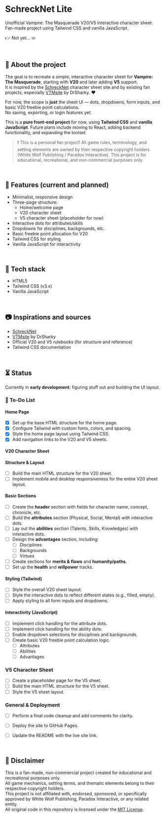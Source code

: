 # SchreckNet Lite

Unofficial Vampire: The Masquerade V20/V5 interactive character sheet.  
Fan-made project using Tailwind CSS and vanilla JavaScript.

👉 Not yet... 🫓

<br>

## 📌 About the project

The goal is to recreate a simple, interactive character sheet for **Vampire: The Masquerade**, starting with **V20** and later adding **V5** support.  
It is inspired by the [SchreckNet](https://www.schrecknet.live/) character sheet site and by existing fan projects, especially [VTMsite](https://github.com/DrSharky/VTMsite) by DrSharky. ❤️

For now, the scope is **just** the sheet UI — dots, dropdowns, form inputs, and basic V20 freebie point calculations.  
No saving, exporting, or login features yet.  

This is a **pure front-end project** for now, using **Tailwind CSS** and **vanilla JavaScript**. Future plans include moving to React, adding backend functionality, and expanding the toolset.

> ❗ This is a personal fan project! All game rules, terminology, and setting elements are owned by their respective copyright holders (White Wolf Publishing / Paradox Interactive). This project is for educational, recreational, and non-commercial purposes only.

<br>

## 🍮 Features (current and planned)

- Minimalist, responsive design
- Three-page structure:
  - Home/welcome page
  - V20 character sheet
  - V5 character sheet (placeholder for now)
- Interactive dots for attributes/skills
- Dropdowns for disciplines, backgrounds, etc.
- Basic freebie point allocation for V20
- Tailwind CSS for styling
- Vanilla JavaScript for interactivity

<br>

## 🔧 Tech stack

- HTML5
- Tailwind CSS (v3.x)
- Vanilla JavaScript

<br>

## 📷 Inspirations and sources

- [SchreckNet](https://www.schrecknet.live/)
- [VTMsite](https://github.com/DrSharky/VTMsite) by DrSharky
- Official V20 and V5 rulebooks (for structure and reference)
- Tailwind CSS documentation

<br>

## ⏳ Status

Currently in **early development**: figuring stuff out and building the UI layout.

### 📝 **To-Do List**

#### **Home Page**

- [x] Set up the base HTML structure for the home page.
- [x] Configure Tailwind with custom fonts, colors, and spacing.
- [x] Style the home page layout using Tailwind CSS.
- [x] Add navigation links to the V20 and V5 sheets.

#### **V20 Character Sheet**

#### **Structure & Layout**

- [ ] Build the main HTML structure for the V20 sheet.
- [ ] Implement mobile and desktop responsiveness for the entire V20 sheet layout.

#### **Basic Sections**

- [ ] Create the **header** section with fields for character name, concept, chronicle, etc.
- [ ] Build the **attributes** section (Physical, Social, Mental) with interactive dots.
- [ ] Lay out the **abilities** section (Talents, Skills, Knowledges) with interactive dots.
- [ ] Design the **advantages** section, including:
  - [ ] Disciplines
  - [ ] Backgrounds
  - [ ] Virtues
- [ ] Create sections for **merits & flaws** and **humanity/paths**.
- [ ] Set up the **health** and **willpower** tracks.

#### **Styling (Tailwind)**

- [ ] Style the overall V20 sheet layout.
- [ ] Style the interactive dots to reflect different states (e.g., filled, empty).
- [ ] Apply styling to all form inputs and dropdowns.

#### **Interactivity (JavaScript)**

- [ ] Implement click handling for the attribute dots.
- [ ] Implement click handling for the ability dots.
- [ ] Enable dropdown selections for disciplines and backgrounds.
- [ ] Create basic V20 freebie point calculation logic.
  - [ ] Attributes
  - [ ] Abilities
  - [ ] Advantages

### **V5 Character Sheet**

- [ ] Create a placeholder page for the V5 sheet.
- [ ] Build the main HTML structure for the V5 sheet.
- [ ] Style the V5 sheet layout.

### **General & Deployment**

- [ ] Perform a final code cleanup and add comments for clarity.
- [ ] Deploy the site to GitHub Pages.
- [ ] Update the README with the live site link.













<br>

## 📝 Disclaimer

This is a fan-made, non-commercial project created for educational and recreational purposes only.  
All game mechanics, setting terms, and thematic elements belong to their respective copyright holders.  
This project is not affiliated with, endorsed, sponsored, or specifically approved by White Wolf Publishing, Paradox Interactive, or any related entity.  
All original code in this repository is licensed under the [MIT License](LICENSE).
